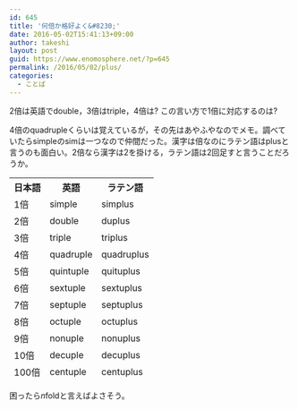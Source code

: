 ```yaml
---
id: 645
title: '何倍か格好よく&#8230;'
date: 2016-05-02T15:41:13+09:00
author: takeshi
layout: post
guid: https://www.enomosphere.net/?p=645
permalink: /2016/05/02/plus/
categories:
  - ことば
---
```

2倍は英語でdouble，3倍はtriple，4倍は? この言い方で1倍に対応するのは?<!--more-->

4倍のquadrupleくらいは覚えているが，その先はあやふやなのでメモ。調べていたらsimpleのsimは一つなので仲間だった。漢字は倍なのにラテン語はplusと言うのも面白い。2倍なら漢字は2を掛ける，ラテン語は2回足すと言うことだろうか。
<table>
<thead>
<tr>
<th>日本語</th>
<th>英語</th>
<th>ラテン語</th>
</tr>
</thead>
<thead>
<tr>
<td>1倍</td>
<td>simple</td>
<td>simplus</td>
</tr>
<tr>
<td>2倍</td>
<td>double</td>
<td>duplus</td>
</tr>
<tr>
<td>3倍</td>
<td>triple</td>
<td>triplus</td>
</tr>
<tr>
<td>4倍</td>
<td>quadruple</td>
<td>quadruplus</td>
</tr>
<tr>
<td>5倍</td>
<td>quintuple</td>
<td>quituplus</td>
</tr>
<tr>
<td>6倍</td>
<td>sextuple</td>
<td>sextuplus</td>
</tr>
<tr>
<td>7倍</td>
<td>septuple</td>
<td>septuplus</td>
</tr>
<tr>
<td>8倍</td>
<td>octuple</td>
<td>octuplus</td>
</tr>
<tr>
<td>9倍</td>
<td>nonuple</td>
<td>nonuplus</td>
</tr>
<tr>
<td>10倍</td>
<td>decuple</td>
<td>decuplus</td>
</tr>
<tr>
<td>100倍</td>
<td>centuple</td>
<td>centuplus</td>
</tr>
</thead>
</table>
困ったら<i>n</i>foldと言えばよさそう。